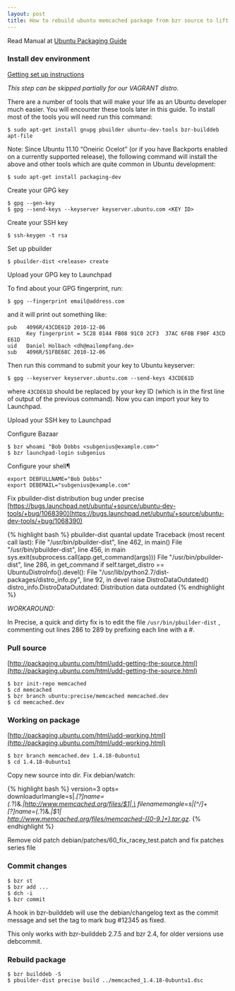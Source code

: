 ```yaml
---
layout: post
title: How to rebuild ubuntu memcached package from bzr source to lift up upstream version
---
```


Read Manual at [Ubuntu Packaging Guide](http://packaging.ubuntu.com/html/index.html)

### Install dev environment

[Getting set up instructions](http://packaging.ubuntu.com/html/getting-set-up.html)

_This step can be skipped partially for our VAGRANT distro._

There are a number of tools that will make your life as an Ubuntu developer much easier. You will encounter these tools later in this guide. To install most of the tools you will need run this command:

    $ sudo apt-get install gnupg pbuilder ubuntu-dev-tools bzr-builddeb apt-file

Note: Since Ubuntu 11.10 “Oneiric Ocelot” (or if you have Backports enabled on a currently supported release), the following command will install the above and other tools which are quite common in Ubuntu development:

    $ sudo apt-get install packaging-dev

Create your GPG key

    $ gpg --gen-key
    $ gpg --send-keys --keyserver keyserver.ubuntu.com <KEY ID>

Create your SSH key

    $ ssh-keygen -t rsa

Set up pbuilder

    $ pbuilder-dist <release> create

Upload your GPG key to Launchpad

To find about your GPG fingerprint, run:

    $ gpg --fingerprint email@address.com

and it will print out something like:

    pub   4096R/43CDE61D 2010-12-06
          Key fingerprint = 5C28 0144 FB08 91C0 2CF3  37AC 6F0B F90F 43CD E61D
    uid   Daniel Holbach <dh@mailempfang.de>
    sub   4096R/51FBE68C 2010-12-06

Then run this command to submit your key to Ubuntu keyserver:

    $ gpg --keyserver keyserver.ubuntu.com --send-keys 43CDE61D

where `43CDE61D` should be replaced by your key ID (which is in the first line of output of the previous command). Now you can import your key to Launchpad.

Upload your SSH key to Launchpad

Configure Bazaar

    $ bzr whoami "Bob Dobbs <subgenius@example.com>"
    $ bzr launchpad-login subgenius

Configure your shell¶

    export DEBFULLNAME="Bob Dobbs"
    export DEBEMAIL="subgenius@example.com"

Fix pbuilder-dist distribution bug under precise [https://bugs.launchpad.net/ubuntu/+source/ubuntu-dev-tools/+bug/1068390](https://bugs.launchpad.net/ubuntu/+source/ubuntu-dev-tools/+bug/1068390)

{% highlight bash %}
pbuilder-dist quantal update
Traceback (most recent call last):
  File "/usr/bin/pbuilder-dist", line 462, in <module>
    main()
  File "/usr/bin/pbuilder-dist", line 456, in main
    sys.exit(subprocess.call(app.get_command(args)))
  File "/usr/bin/pbuilder-dist", line 286, in get_command
    if self.target_distro == UbuntuDistroInfo().devel():
  File "/usr/lib/python2.7/dist-packages/distro_info.py", line 92, in devel
    raise DistroDataOutdated()
distro_info.DistroDataOutdated: Distribution data outdated
{% endhighlight %}

_WORKAROUND:_

In Precise, a quick and dirty fix is to edit the file `/usr/bin/pbuilder-dist` , commenting out lines 286 to 289 by prefixing each line with a #.

### Pull source

[http://packaging.ubuntu.com/html/udd-getting-the-source.html](http://packaging.ubuntu.com/html/udd-getting-the-source.html)

    $ bzr init-repo memcached
    $ cd memcached
    $ bzr branch ubuntu:precise/memcached memcached.dev
    $ cd memcached.dev

### Working on package

[http://packaging.ubuntu.com/html/udd-working.html](http://packaging.ubuntu.com/html/udd-working.html)

    $ bzr branch memcached.dev 1.4.18-0ubuntu1
    $ cd 1.4.18-0ubuntu1

Copy new source into dir. Fix debian/watch:

{% highlight bash %}
version=3
opts=\
downloadurlmangle=s|.*[?]name=(.*?)&.*|http://www.memcached.org/files/$1|,\
filenamemangle=s|[^/]+[?]name=(.*?)&.*|$1| \
http://www.memcached.org/files/memcached-([0-9.]+).tar.gz.*
{% endhighlight %}

Remove old patch debian/patches/60_fix_racey_test.patch and fix patches series file

### Commit changes

    $ bzr st
    $ bzr add ...
    $ dch -i
    $ bzr commit

A hook in bzr-builddeb will use the debian/changelog text as the commit message and set the tag to mark bug #12345 as fixed.

This only works with bzr-builddeb 2.7.5 and bzr 2.4, for older versions use debcommit.

### Rebuild package

    $ bzr builddeb -S
    $ pbuilder-dist precise build ../memcached_1.4.18-0ubuntu1.dsc
